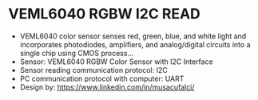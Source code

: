 # VEML6040 RGBW I2C READ

- VEML6040 color sensor senses red, green, blue, and white light and incorporates photodiodes, amplifiers, and analog/digital circuits into a single chip using CMOS process...
- Sensor: VEML6040 RGBW Color Sensor with I2C Interface
- Sensor reading communication protocol: I2C
- PC communication protocol with computer: UART
- Design by: https://www.linkedin.com/in/musacufalci/
